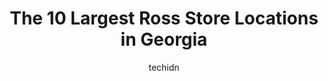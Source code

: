 ---
layout: ampstory
image: https://i0.wp.com/www.depkes.org/wp-content/uploads/2023/06/ross-0-in-georgia-1685967860.jpeg?resize=640,853
author: techidn
featured: false
description: Discover the impressive array of Ross options in Georgia, where you can find 10 of the largest Ross establishments in the area. From renowned classics to hidden gems, Georgia offers a divers
title: The 10 Largest Ross Store Locations in Georgia
cover:
   title: The 10 Largest Ross Store Locations in Georgia
   subtitle: Rickpate
   background: https://www.depkes.org/wp-content/uploads/2023/06/ross-0-in-georgia-1685967860.jpeg

pages: 
 - layout: thirds
   top: <h1>#1 Ross Dress for Less</h1>
   bottom: "<p>Best luggage selection out of all the discount retailers in the area. Plenty of Samsonite + top tier luggage spinners for great prices.</p>"
   background: https://www.depkes.org/wp-content/uploads/2023/06/ross-1-in-georgia-1685967861.jpeg
   backgroundblur: true
 - layout: thirds
   top: <h1>#2 Ross Dress for Less</h1>
   bottom: "<p>1825 East-West Connector, Austell, GA 30106, United States</p>"
   background: https://www.depkes.org/wp-content/uploads/2023/06/ross-2-in-georgia-1685967861.jpeg
   cta:
      link: https://www.depkes.org/blog/the-10-largest-ross-store-locations-in-georgia/
      text: The 10 Largest Ross Store Locations in Georgia
 - layout: thirds
   top: <h1>#3 Ross Dress for Less</h1>
   bottom: "<p>3604 Marketplace Blvd, East Point, GA 30344, United States</p>"
   background: https://www.depkes.org/wp-content/uploads/2023/06/ross-3-in-georgia-1685967861.jpeg
   cta:
      link: https://www.depkes.org/blog/the-10-largest-ross-store-locations-in-georgia/
      text: The 10 Largest Ross Store Locations in Georgia
 - layout: thirds
   top: <h1>#4 Ross Dress for Less</h1>
   bottom: "<p>5900 Sugarloaf Pkwy, Lawrenceville, GA 30043, United States</p>"
   background: https://images.unsplash.com/photo-1527066579998-dbbae57f45ce?ixlib=rb-4.0.3&ixid=MnwxMjA3fDB8MHxwaG90by1wYWdlfHx8fGVufDB8fHx8&auto=format&fit=crop&w=640&h=853&q=80
   cta:
      link: https://www.depkes.org/blog/the-10-largest-ross-store-locations-in-georgia/
      text: The 10 Largest Ross Store Locations in Georgia
 - layout: thirds
   top: <h1>#5 Ross Dress for Less</h1>
   bottom: "<p>2595 N Decatur Rd, Decatur, GA 30033, United States</p>"
   background: https://images.unsplash.com/photo-1608411404720-c8f0417bcdba?ixlib=rb-4.0.3&ixid=MnwxMjA3fDB8MHxwaG90by1wYWdlfHx8fGVufDB8fHx8&auto=format&fit=crop&w=640&h=853&q=80
   cta:
      link: https://www.depkes.org/blog/the-10-largest-ross-store-locations-in-georgia/
      text: The 10 Largest Ross Store Locations in Georgia
 - layout: thirds
   top: <h1>#6 Ross Dress for Less</h1>
   bottom: "<p>875 Lawrenceville-Suwanee Rd, Lawrenceville, GA 30043, United States</p>"
   background: https://images.unsplash.com/photo-1515405295579-ba7b45403062?ixlib=rb-4.0.3&ixid=MnwxMjA3fDB8MHxwaG90by1wYWdlfHx8fGVufDB8fHx8&auto=format&fit=crop&w=640&h=853&q=80
   cta:
      link: https://www.depkes.org/blog/the-10-largest-ross-store-locations-in-georgia/
      text: The 10 Largest Ross Store Locations in Georgia
 - layout: thirds
   top: <h1>#7 Ross Dress for Less</h1>
   bottom: "<p>4166 Buford Hwy NE, Atlanta, GA 30345, United States</p>"
   background: https://images.unsplash.com/photo-1615749413727-825b59a857b5?ixlib=rb-4.0.3&ixid=MnwxMjA3fDB8MHxwaG90by1wYWdlfHx8fGVufDB8fHx8&auto=format&fit=crop&w=640&h=853&q=80
   cta:
      link: https://www.depkes.org/blog/the-10-largest-ross-store-locations-in-georgia/
      text: The 10 Largest Ross Store Locations in Georgia
 - layout: thirds
   middle: Continue reading...
   background: https://images.unsplash.com/photo-1567360425618-1594206637d2?ixlib=rb-4.0.3&ixid=MnwxMjA3fDB8MHxwaG90by1wYWdlfHx8fGVufDB8fHx8&auto=format&fit=crop&w=640&h=853&q=80
   cta:
      link: https://www.depkes.org/blog/the-10-largest-ross-store-locations-in-georgia/
      text: The 10 Largest Ross Store Locations in Georgia
      
---